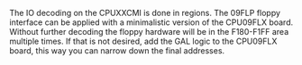 The IO decoding on the CPUXXCMI is done in regions. The 09FLP floppy interface can be applied with a
minimalistic version of the CPU09FLX board. Without further decoding the floppy hardware will be
in the F180-F1FF area multiple times. If that is not desired, add the GAL logic to the CPU09FLX board,
this way you can narrow down the final addresses.
